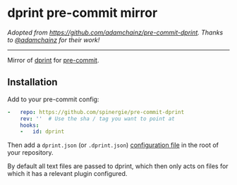 dprint pre-commit mirror
========================

*Adopted from https://github.com/adamchainz/pre-commit-dprint. Thanks to [@adamchainz](https://github.com/adamchainz) for their work!*

----

Mirror of [dprint](https://dprint.dev/) for [pre-commit](https://pre-commit.com).

Installation
------------

Add to your pre-commit config:

```yaml
-   repo: https://github.com/spinergie/pre-commit-dprint
    rev: ''  # Use the sha / tag you want to point at
    hooks:
    -   id: dprint
```

Then add a `dprint.json` (or `.dprint.json`) [configuration file](https://dprint.dev/config/) in the root of your repository.

By default all text files are passed to dprint, which then only acts on files for which it has a relevant plugin configured.
